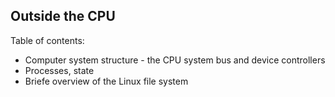 ## Outside the CPU

Table of contents:

-   Computer system structure - the CPU system bus and device controllers
-   Processes, state
-   Briefe overview of the Linux file system

